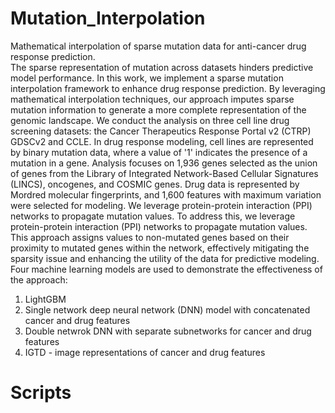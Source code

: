 # Mutation_Interpolation
Mathematical interpolation of sparse mutation data for anti-cancer drug response prediction.  
The sparse representation of mutation across datasets hinders predictive model performance. In this work, we implement a sparse mutation interpolation framework to enhance drug response prediction. By leveraging mathematical interpolation techniques, our approach imputes sparse mutation information to generate a more complete representation of the genomic landscape. We conduct the analysis on three cell line drug screening datasets: the Cancer Therapeutics Response Portal v2 (CTRP) GDSCv2 and CCLE. In drug response modeling, cell lines are represented by binary mutation data, where a value of '1' indicates the presence of a mutation in a gene.  Analysis focuses on 1,936 genes selected as the union of genes from the Library of Integrated Network-Based Cellular Signatures (LINCS), oncogenes, and COSMIC genes. Drug data is represented by Mordred molecular fingerprints, and 1,600 features with maximum variation were selected for modeling. We leverage protein-protein interaction (PPI) networks to propagate mutation values. To address this, we leverage protein-protein interaction (PPI) networks to propagate mutation values. This approach assigns values to non-mutated genes based on their proximity to mutated genes within the network, effectively mitigating the sparsity issue and enhancing the utility of the data for predictive modeling. Four machine learning models are used to demonstrate the effectiveness of the approach:  
1. LightGBM
2. Single network deep neural network (DNN) model with concatenated cancer and drug features
3. Double netwrok DNN with separate subnetworks for cancer and drug features
4. IGTD - image representations of cancer and drug features

# Scripts





